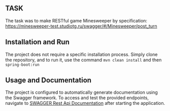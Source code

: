 ## TASK
The task was to make RESTful game Minesweeper by specification: https://minesweeper-test.studiotg.ru/swagger/#/Minesweeper/post_turn
## Installation and Run
The project does not require a specific installation process. Simply clone the repository, and to run it, use the command `mvn clean install` and then `spring-boot:run`

## Usage and Documentation
The project is configured to automatically generate documentation using the Swagger framework. To access and test the provided endpoints, navigate to [SWAGGER Rest Api Documentation](http://localhost:8080/api) after starting the application.